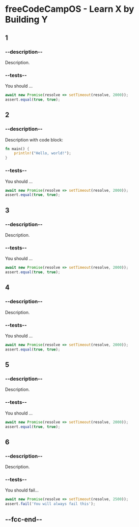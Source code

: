 # freeCodeCampOS - Learn X by Building Y

## 1

### --description--

Description.

### --tests--

You should ...

```js
await new Promise(resolve => setTimeout(resolve, 2000));
assert.equal(true, true);
```

## 2

### --description--

Description with code block:

```rust
fn main() {
    println!("Hello, world!");
}
```

### --tests--

You should ...

```js
await new Promise(resolve => setTimeout(resolve, 2000));
assert.equal(true, true);
```

## 3

### --description--

Description.

### --tests--

You should ...

```js
await new Promise(resolve => setTimeout(resolve, 2000));
assert.equal(true, true);
```

## 4

### --description--

Description.

### --tests--

You should ...

```js
await new Promise(resolve => setTimeout(resolve, 2000));
assert.equal(true, true);
```

## 5

### --description--

Description.

### --tests--

You should ...

```js
await new Promise(resolve => setTimeout(resolve, 2000));
assert.equal(true, true);
```

## 6

### --description--

Description.

### --tests--

You should fail...

```js
await new Promise(resolve => setTimeout(resolve, 2500));
assert.fail('You will always fail this');
```

## --fcc-end--
